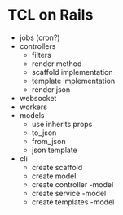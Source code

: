 # TCL on Rails

- jobs (cron?)
- controllers
	- filters
	- render method
	- scaffold implementation
	- template implementation
	- render json
- websocket
- workers
- models
	- use inherits props
	- to_json
	- from_json
	- json template
- cli
	- create scaffold <model name> <fields>
	- create model 	<model name> <fields>
	- create controller -model <model name>
	- create service -model <model name>
	- create templates -model <model name>